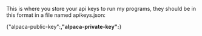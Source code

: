 This is where you store your api keys to run my programs, they should be in this format in a file named apikeys.json:

{"alpaca-public-key":__________,"alpaca-private-key":__________}